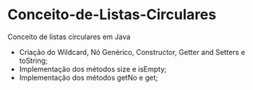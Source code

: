 # Conceito-de-Listas-Circulares
Conceito de listas circulares em Java
- Criação do Wildcard, Nó Genérico, Constructor, Getter and Setters e toString;
- Implementação dos métodos size e isEmpty;
- Implementação dos métodos getNo e get;
